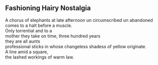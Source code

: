 Fashioning Hairy Nostalgia
--------------------------
A chorus of elephants at late afternoon un circumscribed un abandoned  
comes to a halt before a muscle.  
Only torrential and to a  
mother they take on time, three hundred years  
they are all aunts  
professional sticks in whose changeless shadess of yellow originate.  
A line amid a square,  
the lashed workings of warm law.  
